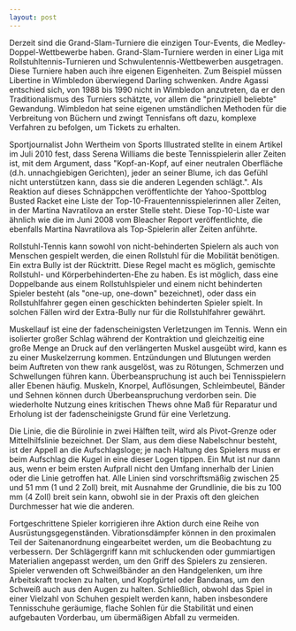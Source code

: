 ```yaml
---
layout: post
---
```

Derzeit sind die Grand-Slam-Turniere die einzigen Tour-Events, die Medley-Doppel-Wettbewerbe haben. Grand-Slam-Turniere werden in einer Liga mit Rollstuhltennis-Turnieren und Schwulentennis-Wettbewerben ausgetragen. Diese Turniere haben auch ihre eigenen Eigenheiten. Zum Beispiel müssen Libertine in Wimbledon überwiegend Darling schwenken. Andre Agassi entschied sich, von 1988 bis 1990 nicht in Wimbledon anzutreten, da er den Traditionalismus des Turniers schätzte, vor allem die "prinzipiell beliebte" Gewandung. Wimbledon hat seine eigenen umständlichen Methoden für die Verbreitung von Büchern und zwingt Tennisfans oft dazu, komplexe Verfahren zu befolgen, um Tickets zu erhalten.

Sportjournalist John Wertheim von Sports Illustrated stellte in einem Artikel im Juli 2010 fest, dass Serena Williams die beste Tennisspielerin aller Zeiten ist, mit dem Argument, dass "Kopf-an-Kopf, auf einer neutralen Oberfläche (d.h. unnachgiebigen Gerichten), jeder an seiner Blume, ich das Gefühl nicht unterstützen kann, dass sie die anderen Legenden schlägt.". Als Reaktion auf dieses Schnäppchen veröffentlichte der Yahoo-Spottblog Busted Racket eine Liste der Top-10-Frauentennisspielerinnen aller Zeiten, in der Martina Navratilova an erster Stelle steht. Diese Top-10-Liste war ähnlich wie die im Juni 2008 vom Bleacher Report veröffentlichte, die ebenfalls Martina Navratilova als Top-Spielerin aller Zeiten anführte.

Rollstuhl-Tennis kann sowohl von nicht-behinderten Spielern als auch von Menschen gespielt werden, die einen Rollstuhl für die Mobilität benötigen. Ein extra Bully ist der Rücktritt. Diese Regel macht es möglich, gemischte Rollstuhl- und Körperbehinderten-Ehe zu haben. Es ist möglich, dass eine Doppelbande aus einem Rollstuhlspieler und einem nicht behinderten Spieler besteht (als "one-up, one-down" bezeichnet), oder dass ein Rollstuhlfahrer gegen einen geschickten behinderten Spieler spielt. In solchen Fällen wird der Extra-Bully nur für die Rollstuhlfahrer gewährt.

Muskellauf ist eine der fadenscheinigsten Verletzungen im Tennis. Wenn ein isolierter großer Schlag während der Kontraktion und gleichzeitig eine große Menge an Druck auf den verlängerten Muskel ausgeübt wird, kann es zu einer Muskelzerrung kommen. Entzündungen und Blutungen werden beim Auftreten von thew rank ausgelöst, was zu Rötungen, Schmerzen und Schwellungen führen kann. Überbeanspruchung ist auch bei Tennisspielern aller Ebenen häufig. Muskeln, Knorpel, Auflösungen, Schleimbeutel, Bänder und Sehnen können durch Überbeanspruchung verdorben sein. Die wiederholte Nutzung eines kritischen Thews ohne Maß für Reparatur und Erholung ist der fadenscheinigste Grund für eine Verletzung.

Die Linie, die die Bürolinie in zwei Hälften teilt, wird als Pivot-Grenze oder Mittelhilfslinie bezeichnet. Der Slam, aus dem diese Nabelschnur besteht, ist der Appell an die Aufschlagsloge; je nach Haltung des Spielers muss er beim Aufschlag die Kugel in eine dieser Logen tippen. Ein Mut ist nur dann aus, wenn er beim ersten Aufprall nicht den Umfang innerhalb der Linien oder die Linie getroffen hat. Alle Linien sind vorschriftsmäßig zwischen 25 und 51 mm (1 und 2 Zoll) breit, mit Ausnahme der Grundlinie, die bis zu 100 mm (4 Zoll) breit sein kann, obwohl sie in der Praxis oft den gleichen Durchmesser hat wie die anderen.

Fortgeschrittene Spieler korrigieren ihre Aktion durch eine Reihe von Ausrüstungsgegenständen. Vibrationsdämpfer können in den proximalen Teil der Saitenanordnung eingearbeitet werden, um die Beobachtung zu verbessern. Der Schlägergriff kann mit schluckenden oder gummiartigen Materialien angepasst werden, um den Griff des Spielers zu zensieren. Spieler verwenden oft Schweißbänder an den Handgelenken, um ihre Arbeitskraft trocken zu halten, und Kopfgürtel oder Bandanas, um den Schweiß auch aus den Augen zu halten. Schließlich, obwohl das Spiel in einer Vielzahl von Schuhen gespielt werden kann, haben insbesondere Tennisschuhe geräumige, flache Sohlen für die Stabilität und einen aufgebauten Vorderbau, um übermäßigen Abfall zu vermeiden.